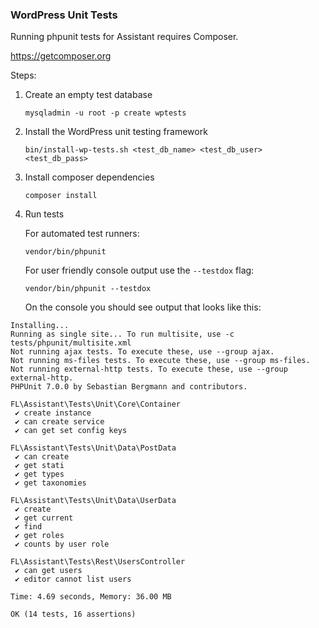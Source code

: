 ### WordPress Unit Tests

Running phpunit tests for Assistant requires Composer.

https://getcomposer.org

Steps: 

1. Create an empty test database

    `mysqladmin -u root -p create wptests`
    
2. Install the WordPress unit testing framework

    `bin/install-wp-tests.sh <test_db_name> <test_db_user> <test_db_pass>`
    
3. Install composer dependencies

    `composer install`

4. Run tests

    For automated test runners: 
    
    `vendor/bin/phpunit`
    
    For user friendly console output use the `--testdox` flag:
    
    `vendor/bin/phpunit --testdox`

    On the console you should see output that looks like this:

```
Installing...
Running as single site... To run multisite, use -c tests/phpunit/multisite.xml
Not running ajax tests. To execute these, use --group ajax.
Not running ms-files tests. To execute these, use --group ms-files.
Not running external-http tests. To execute these, use --group external-http.
PHPUnit 7.0.0 by Sebastian Bergmann and contributors.

FL\Assistant\Tests\Unit\Core\Container
 ✔ create instance
 ✔ can create service
 ✔ can get set config keys

FL\Assistant\Tests\Unit\Data\PostData
 ✔ can create
 ✔ get stati
 ✔ get types
 ✔ get taxonomies

FL\Assistant\Tests\Unit\Data\UserData
 ✔ create
 ✔ get current
 ✔ find
 ✔ get roles
 ✔ counts by user role

FL\Assistant\Tests\Rest\UsersController
 ✔ can get users
 ✔ editor cannot list users

Time: 4.69 seconds, Memory: 36.00 MB

OK (14 tests, 16 assertions)

```
